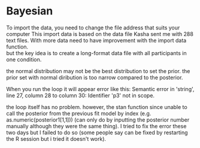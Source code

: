 # Bayesian
To import the data, you need to change the file address that suits your computer 
This import data is based on the data file Kasha sent me with 288 text files. With more data need to have improvement with the import data function.  
but the key idea is to create a long-format data file with all participants in one condition. 

the normal distribution may not be the best distribution to set the prior. the prior set with normal diribution is too narrow compared to the posterior. 

When you run the loop it will appear error like this: Semantic error in 'string', line 27, column 28 to column 30: Identifier 'p3' not in scope.

the loop itself has no problem. however, the stan function since unable to call the posterior from the previous fit model by index (e.g. as.numeric(posterior1[1,1])) (can only do by inputting the posterior number manually although they were the same thing).
I tried to fix the error these two days but I failed to do so (some people say can be fixed by restarting the R session but i tried it doesn't work). 
